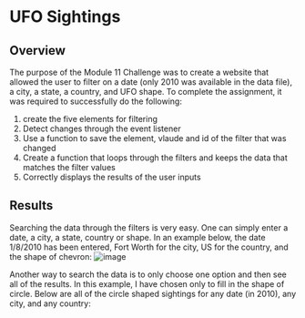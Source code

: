 # UFO Sightings

## Overview
The purpose of the Module 11 Challenge was to create a website that allowed the user to filter on a date (only 2010 was available in the data file), a city, a state, a country, and UFO shape.  To complete the assignment, it was required to successfully do the following:
1.  create the five elements for filtering
2.  Detect changes through the event listener
3.  Use a function to save the element, vlaude and id of the filter that was changed
4.  Create a function that loops through the filters and keeps the data that matches the filter values
5.  Correctly displays the results of the user inputs

## Results
Searching the data through the filters is very easy.  One can simply enter a date, a city, a state, country or shape.  In an example below, the date 1/8/2010 has been entered, Fort Worth for the city, US for the country, and the shape of chevron:
![image](https://user-images.githubusercontent.com/90434559/144773005-e85ef168-5624-46e2-88e2-296a63fff759.png)


Another way to search the data is to only choose one option and then see all of the results.  In this example, I have chosen only to fill in the shape of circle.  Below are all of the circle shaped sightings for any date (in 2010), any city, and any country:
